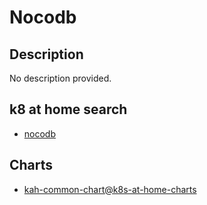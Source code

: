 # Nocodb

## Description

No description provided.

## k8 at home search

- [nocodb](https://nanne.dev/k8s-at-home-search/#/nocodb)

## Charts

- [kah-common-chart@k8s-at-home-charts](https://k8s-at-home.com/charts/)

